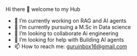  Hi there 👋 welcome to my Hub



- 🔭 I’m currently working on RAG and AI agents
- 🌱 I’m currently pursuing a M.Sc in Data science
- 👯 I’m looking to collaborate Ai engineering
- 🤔 I’m looking for help with Building AI agents
- 📫 How to reach me: guruinbox16@gmail.com
